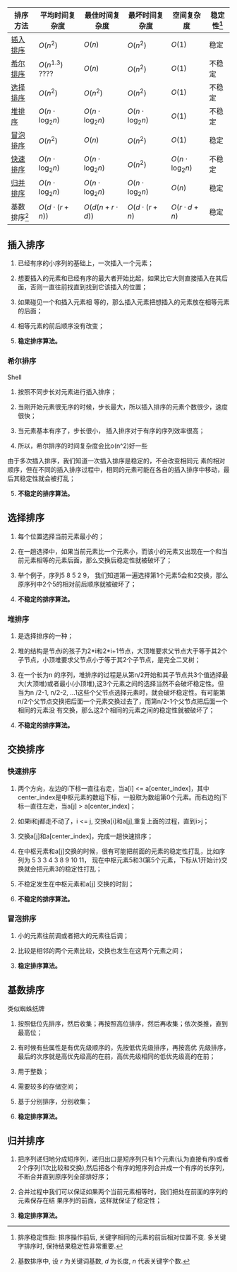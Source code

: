 


| 排序方法     | 平均时间复杂度        | 最佳时间复杂度        | 最坏时间复杂度        | 空间复杂度            | 稳定性[^1] |
| ------------ | --------------------- | --------------------- | --------------------- | --------------------- | ---------- |
| [插入排序](插入排序.md)     | $O(n^{2})$            | $O(n)$                | $O(n^{2})$            | $O(1)$                | 稳定       |
| [希尔排序](希尔排序.md)    | $O(n^{1.3})$ ????     | $O(n)$                | $O(n^{2})$            | $O(1)$                | 不稳定     |
|  [选择排序](选择排序.md)   | $O(n^2)$              | $O(n^2)$              | $O(n^2)$              | $O(1)$                | 不稳定     |
| [堆排序](堆排序.md)       | $O(n\cdot \log_{2}n)$ | $O(n\cdot \log_{2}n)$ | $O(n\cdot \log_{2}n)$ | $O(1)$                | 不稳定     |
|[冒泡排序](冒泡排序.md)      | $O(n^2)$              | $O(n)$                | $O(n^2)$              | $O(1)$                | 稳定       |
| [快速排序](快速排序.md)    | $O(n\cdot \log_{2}n)$ | $O(n\cdot \log_{2}n)$ | $O(n^2)$              | $O(n\cdot \log_{2}n)$ | 不稳定     |
| [归并排序](归并排序.md)     | $O(n\cdot \log_{2}n)$ | $O(n\cdot \log_{2}n)$ | $O(n\cdot \log_{2}n)$ | $O(n)$                | 稳定       |
| 基数排序[^2] | $O(d\cdot (r+n))$      | $O(d(n+r\cdot d))$     | $O(d\cdot (r+n)$      | $O(r\cdot d+n)$       | 稳定           |

[^1]: 排序稳定性指: 排序操作前后, 关键字相同的元素的前后相对位置不变. 多关键字排序时, 保持结果稳定性非常重要.

[^2]: 基数排序中, 设 $r$ 为关键词基数, $d$ 为长度, $n$ 代表关键字个数.


## 插入排序 

1. 已经有序的小序列的基础上，一次插入一个元素；

2. 想要插入的元素和已经有序的最大者开始比起，如果比它大则直接插入在其后面，否则一直往前找直到找到它该插入的位置；

3. 如果碰见一个和插入元素相 等的，那么插入元素把想插入的元素放在相等元素的后面；

4. 相等元素的前后顺序没有改变；

5. **稳定排序算法。**

### 希尔排序

Shell

1. 按照不同步长对元素进行插入排序；

2. 当刚开始元素很无序的时候，步长最大，所以插入排序的元素个数很少，速度很快；

3. 当元素基本有序了，步长很小， 插入排序对于有序的序列效率很高；

4. 所以，希尔排序的时间复杂度会比o(n^2)好一些

由于多次插入排序，我们知道一次插入排序是稳定的，不会改变相同元 素的相对顺序，但在不同的插入排序过程中，相同的元素可能在各自的插入排序中移动，最后其稳定性就会被打乱；

5. **不稳定的排序算法。**

## 选择排序

1. 每个位置选择当前元素最小的；

2. 在一趟选择中，如果当前元素比一个元素小，而该小的元素又出现在一个和当前元素相等的元素后面，那么交换后稳定性就被破坏了；

3. 举个例子，序列5 8 5 2 9， 我们知道第一遍选择第1个元素5会和2交换，那么原序列中2个5的相对前后顺序就被破坏了；

4. **不稳定的排序算法。**

### 堆排序


1. 是选择排序的一种；

2. 堆的结构是节点i的孩子为2\*i和2\*i+1节点，大顶堆要求父节点大于等于其2个子节点，小顶堆要求父节点小于等于其2个子节点，是完全二叉树；

3. 在一个长为n 的序列，堆排序的过程是从第n/2开始和其子节点共3个值选择最大(大顶堆)或者最小(小顶堆),这3个元素之间的选择当然不会破坏稳定性。但当为n /2-1, n/2-2, …1这些个父节点选择元素时，就会破坏稳定性。有可能第n/2个父节点交换把后面一个元素交换过去了，而第n/2-1个父节点把后面一个相同的元素没 有交换，那么这2个相同的元素之间的稳定性就被破坏了；

4. **不稳定的排序算法。**

## 交换排序

### 快速排序

1. 两个方向，左边的i下标一直往右走，当a\[i\] <= a\[center\_index\]，其中center\_index是中枢元素的数组下标，一般取为数组第0个元素。而右边的j下标一直往左走，当a\[j\] > a\[center\_index\]；

2. 如果i和j都走不动了，i <= j, 交换a\[i\]和a\[j\],重复上面的过程，直到i>j；

3. 交换a\[j\]和a\[center\_index\]，完成一趟快速排序；

4. 在中枢元素和a\[j\]交换的时候，很有可能把前面的元素的稳定性打乱，比如序列为 5 3 3 4 3 8 9 10 11， 现在中枢元素5和3(第5个元素，下标从1开始计)交换就会把元素3的稳定性打乱；

5. 不稳定发生在中枢元素和a\[j\] 交换的时刻；

6.  **不稳定的排序算法。**

### 冒泡排序

1. 小的元素往前调或者把大的元素往后调；

2. 比较是相邻的两个元素比较，交换也发生在这两个元素之间；

3. **稳定排序算法。**

## 基数排序

类似蜘蛛纸牌

1. 按照低位先排序，然后收集；再按照高位排序，然后再收集；依次类推，直到最高位；

2. 有时候有些属性是有优先级顺序的，先按低优先级排序，再按高优 先级排序，最后的次序就是高优先级高的在前，高优先级相同的低优先级高的在前；

3. 用于整数；

4. 需要较多的存储空间；

5. 基于分别排序，分别收集；

6. **稳定排序算法。**

## 归并排序

1. 把序列递归地分成短序列，递归出口是短序列只有1个元素(认为直接有序)或者2个序列(1次比较和交换),然后把各个有序的短序列合并成一个有序的长序列，不断合并直到原序列全部排好序；

2. 合并过程中我们可以保证如果两个当前元素相等时，我们把处在前面的序列的元素保存在结 果序列的前面，这样就保证了稳定性；

3. **稳定排序算法。**
